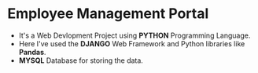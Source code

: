 # Employee Management Portal
* It's a Web Devlopment Project using **PYTHON** Programming Language.
* Here I've used the **DJANGO** Web Framework and Python libraries like **Pandas**.
* **MYSQL** Database for storing the data. 
